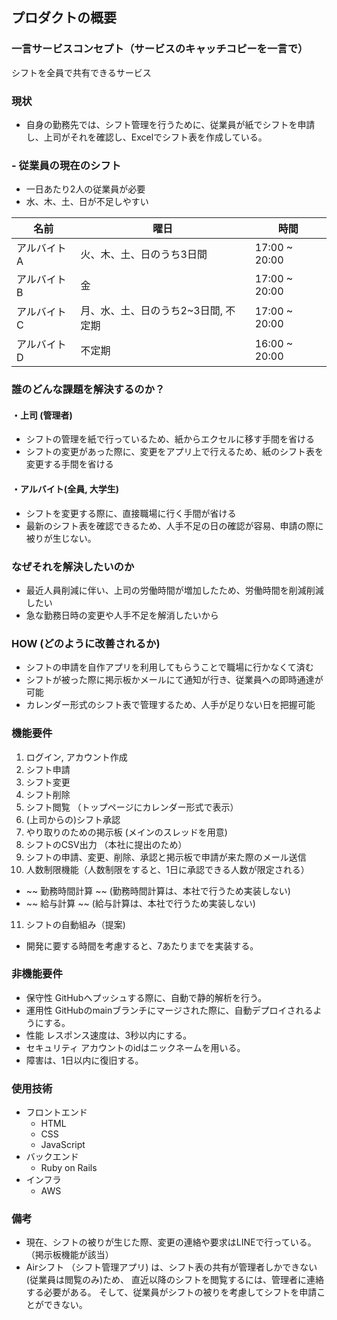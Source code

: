 ## プロダクトの概要
###  一言サービスコンセプト（サービスのキャッチコピーを一言で）
シフトを全員で共有できるサービス
### 現状
- 自身の勤務先では、シフト管理を行うために、従業員が紙でシフトを申請し、上司がそれを確認し、Excelでシフト表を作成している。

### - 従業員の現在のシフト
- 一日あたり2人の従業員が必要
- 水、木、土、日が不足しやすい

|名前|曜日|時間|
|------------|-------------------------------|---------------|
| アルバイトA | 火、木、土、日のうち3日間 | 17:00 ~ 20:00 |
| アルバイトB | 金                      | 17:00 ~ 20:00 |
| アルバイトC | 月、水、土、日のうち2~3日間, 不定期   | 17:00 ~ 20:00 |
| アルバイトD | 不定期 | 16:00 ~ 20:00 |


### 誰のどんな課題を解決するのか？
#### ・上司 (管理者)
- シフトの管理を紙で行っているため、紙からエクセルに移す手間を省ける
- シフトの変更があった際に、変更をアプリ上で行えるため、紙のシフト表を変更する手間を省ける

#### ・アルバイト(全員, 大学生)
- シフトを変更する際に、直接職場に行く手間が省ける
- 最新のシフト表を確認できるため、人手不足の日の確認が容易、申請の際に被りが生じない。

### なぜそれを解決したいのか
- 最近人員削減に伴い、上司の労働時間が増加したため、労働時間を削減削減したい
- 急な勤務日時の変更や人手不足を解消したいから

### HOW (どのように改善されるか)
- シフトの申請を自作アプリを利用してもらうことで職場に行かなくて済む
- シフトが被った際に掲示板かメールにて通知が行き、従業員への即時通達が可能
- カレンダー形式のシフト表で管理するため、人手が足りない日を把握可能

### 機能要件

1. ログイン, アカウント作成
2. シフト申請
3. シフト変更
4. シフト削除
5. シフト閲覧 （トップページにカレンダー形式で表示）
6. (上司からの)シフト承認
7. やり取りのための掲示板 (メインのスレッドを用意)
8. シフトのCSV出力 （本社に提出のため）
9. シフトの申請、変更、削除、承認と掲示板で申請が来た際のメール送信
10. 人数制限機能（人数制限をすると、1日に承認できる人数が限定される）
-  ~~ 勤務時間計算 ~~ (勤務時間計算は、本社で行うため実装しない)
-  ~~ 給与計算 ~~ (給与計算は、本社で行うため実装しない)
11. シフトの自動組み（提案)

- 開発に要する時間を考慮すると、7あたりまでを実装する。

### 非機能要件
- 保守性
GitHubへプッシュする際に、自動で静的解析を行う。
- 運用性
GitHubのmainブランチにマージされた際に、自動デプロイされるようにする。
- 性能
レスポンス速度は、3秒以内にする。
- セキュリティ
アカウントのidはニックネームを用いる。
- 障害は、1日以内に復旧する。

### 使用技術
- フロントエンド
  - HTML
  - CSS
  - JavaScript
- バックエンド
  - Ruby on Rails
- インフラ
  - AWS

### 備考
- 現在、シフトの被りが生じた際、変更の連絡や要求はLINEで行っている。（掲示板機能が該当）
- Airシフト （シフト管理アプリ) は、シフト表の共有が管理者しかできない(従業員は閲覧のみ)ため、
直近以降のシフトを閲覧するには、管理者に連絡する必要がある。
そして、従業員がシフトの被りを考慮してシフトを申請ことができない。
